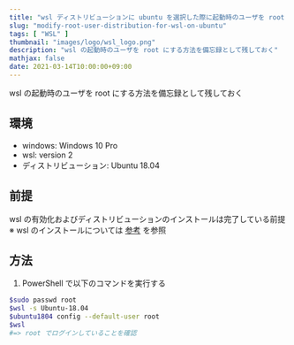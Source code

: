 ```yaml
---
title: "wsl ディストリビューションに ubuntu を選択した際に起動時のユーザを root に変更する方法"
slug: "modify-root-user-distribution-for-wsl-on-ubuntu"
tags: [ "WSL" ]
thumbnail: "images/logo/wsl_logo.png"
description: "wsl の起動時のユーザを root にする方法を備忘録として残しておく"
mathjax: false
date: 2021-03-14T10:00:00+09:00
---
```


wsl の起動時のユーザを root にする方法を備忘録として残しておく

## 環境

* windows: Windows 10 Pro
* wsl: version 2
* ディストリビューション: Ubuntu 18.04

## 前提

wsl の有効化およびディストリビューションのインストールは完了している前提
※ wsl のインストールについては [参考](https://docs.microsoft.com/ja-jp/windows/wsl/install-win10) を参照

## 方法

1. PowerShell で以下のコマンドを実行する

```bash
$sudo passwd root
$wsl -s Ubuntu-18.04
$ubuntu1804 config --default-user root
$wsl
#=> root でログインしていることを確認
```
